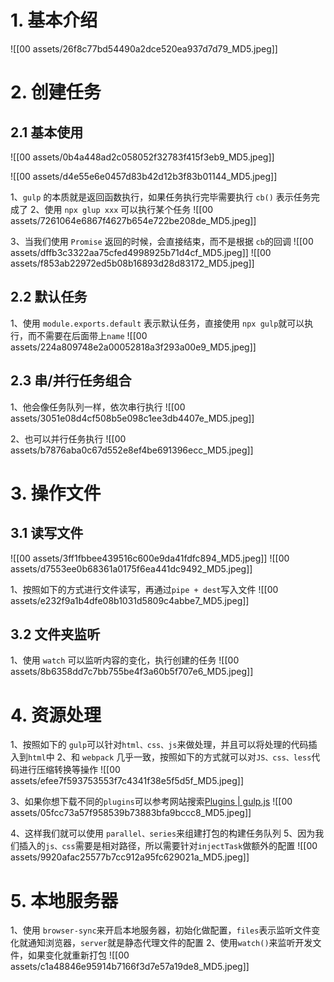 # 1. 基本介绍

![[00 assets/26f8c77bd54490a2dce520ea937d7d79_MD5.jpeg]]

# 2. 创建任务

## 2.1 基本使用
![[00 assets/0b4a448ad2c058052f32783f415f3eb9_MD5.jpeg]]

![[00 assets/d4e55e6e0457d83b42d12b3f83b01144_MD5.jpeg]]


1、`gulp` 的本质就是返回函数执行，如果任务执行完毕需要执行 `cb()` 表示任务完成了
2、使用 `npx glup xxx` 可以执行某个任务
![[00 assets/7261064e6867f4627b654e722be208de_MD5.jpeg]]

3、当我们使用 `Promise` 返回的时候，会直接结束，而不是根据 `cb`的回调
![[00 assets/dffb3c3322aa75cfed4998925b71d4cf_MD5.jpeg]]
![[00 assets/f853ab22972ed5b08b16893d28d83172_MD5.jpeg]]

## 2.2 默认任务

1、使用 `module.exports.default` 表示默认任务，直接使用 `npx gulp`就可以执行，而不需要在后面带上`name`
![[00 assets/224a809748e2a00052818a3f293a00e9_MD5.jpeg]]

## 2.3 串/并行任务组合

1、他会像任务队列一样，依次串行执行
![[00 assets/3051e08d4cf508b5e098c1ee3db4407e_MD5.jpeg]]

2、也可以并行任务执行
![[00 assets/b7876aba0c67d552e8ef4be691396ecc_MD5.jpeg]]

# 3. 操作文件

## 3.1 读写文件

![[00 assets/3ff1fbbee439516c600e9da41fdfc894_MD5.jpeg]]
![[00 assets/d7553ee0b68361a0175f6ea441dc9492_MD5.jpeg]]

1、按照如下的方式进行文件读写，再通过`pipe + dest`写入文件
![[00 assets/e232f9a1b4dfe08b1031d5809c4abbe7_MD5.jpeg]]

## 3.2 文件夹监听

1、使用 `watch` 可以监听内容的变化，执行创建的任务
![[00 assets/8b6358dd7c7bb755be4f3a60b5f707e6_MD5.jpeg]]

# 4. 资源处理

1、按照如下的 `gulp`可以针对`html、css、js`来做处理，并且可以将处理的代码插入到`html`中
2、和 `webpack` 几乎一致，按照如下的方式就可以对`JS、css、less`代码进行压缩转换等操作
![[00 assets/efee7f593753553f7c4341f38e5f5d5f_MD5.jpeg]]

3、如果你想下载不同的`plugins`可以参考网站搜索[Plugins | gulp.js](https://gulpjs.com/plugins)
![[00 assets/05fcc73a57f958539b73883bfa9bccc8_MD5.jpeg]]

4、这样我们就可以使用 `parallel、series`来组建打包的构建任务队列
5、因为我们插入的`js、css`需要是相对路径，所以需要针对`injectTask`做额外的配置
![[00 assets/9920afac25577b7cc912a95fc629021a_MD5.jpeg]]

# 5. 本地服务器

1、使用 `browser-sync`来开启本地服务器，初始化做配置，`files`表示监听文件变化就通知浏览器，`server`就是静态代理文件的配置
2、使用`watch()`来监听开发文件，如果变化就重新打包
![[00 assets/c1a48846e95914b7166f3d7e57a19de8_MD5.jpeg]]
